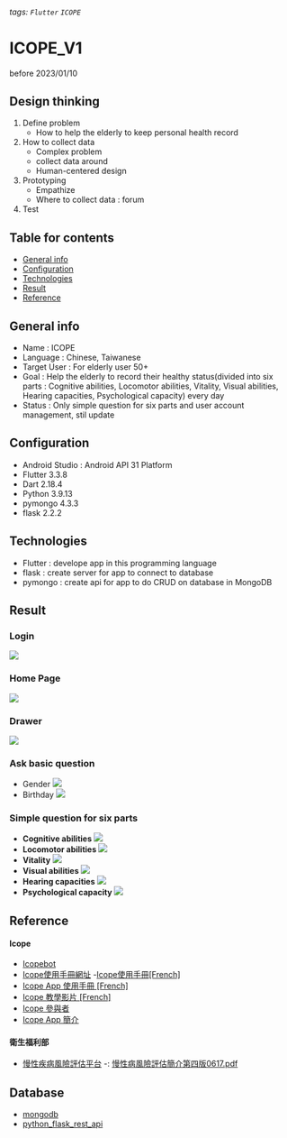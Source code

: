 ###### tags: `Flutter` `ICOPE`

# ICOPE_V1
before 2023/01/10

## Design thinking
1. Define problem
    - How to help the elderly to keep personal health record
4. How to collect data
    - Complex problem
    - collect data around
    - Human-centered design
5. Prototyping
    - Empathize
    - Where to collect data : forum
6. Test

## Table for contents
- [General info](#general-info)
- [Configuration](#configuration)
- [Technologies](#technologies)
- [Result](#result)
- [Reference](#reference)

## General info
- Name : ICOPE 
- Language : Chinese, Taiwanese
- Target User : For elderly user 50+
- Goal : Help the elderly to record their healthy status(divided into six parts : Cognitive abilities, Locomotor abilities, Vitality, Visual abilities, Hearing capacities, Psychological capacity) every day 
- Status : Only simple question for six parts and user account management, stil update

## Configuration
- Android Studio : Android API 31 Platform
- Flutter 3.3.8
- Dart 2.18.4
- Python 3.9.13
- pymongo 4.3.3
- flask 2.2.2

## Technologies
- Flutter : develope app in this programming language
- flask : create server for app to connect to database
- pymongo : create api for app to do CRUD on database in MongoDB


## Result
### Login
![](https://i.imgur.com/Mpy4N9n.jpg)
### Home Page
![](https://i.imgur.com/ZnBgUsV.png)
### Drawer
![](https://i.imgur.com/kZDJe9F.png)
### Ask basic question
- Gender
![](https://i.imgur.com/1u87GxY.png)
- Birthday
![](https://i.imgur.com/IFPllIE.png)
### Simple question for six parts
- **Cognitive abilities**
![](https://i.imgur.com/R9sKL3L.png)
- **Locomotor abilities**
![](https://i.imgur.com/sPOvRFk.png)
- **Vitality**
![](https://i.imgur.com/wku6Wyr.png)
- **Visual abilities**
![](https://i.imgur.com/VwkHPNh.png)
- **Hearing capacities**
![](https://i.imgur.com/NpeFJJQ.png)
- **Psychological capacity**
![](https://i.imgur.com/LagNxwL.png)

## Reference
#### Icope
- [Icopebot](https://icopebot.botdesign.net/)
- [Icope使用手冊網址](https://www.afro.who.int/fr/publications/manuel-conseils-sur-levaluation-et-les-filieres-axees-sur-la-personne-dans-les-soins)
-[Icope使用手冊[French]](https://apps.who.int/iris/bitstream/handle/10665/329945/9789290313274-fre.pdf?sequence=5&isAllowed=y)
- [Icope App 使用手冊 [French]](https://inspire.chu-toulouse.fr/wp-content/uploads/2020/11/Flyer-ERVPD-DEF-HD.pdf)
- [Icope 教學影片 [French]](https://inspire.chu-toulouse.fr/wp-content/uploads/2020/11/replay-23-11-2020.mp4)
- [Icope 參與者](https://inspire.chu-toulouse.fr/wp-content/uploads/2020/11/replay-23-11-2020.mp4)
- [Icope App 簡介](https://inspire.chu-toulouse.fr/fr/outils-digitaux/)

#### 衛生福利部
- [慢性疾病風險評估平台](https://cdrc.hpa.gov.tw/)
-: [慢性病風險評估簡介第四版0617.pdf](https://cdrc.hpa.gov.tw/doc/%E6%85%A2%E6%80%A7%E7%97%85%E9%A2%A8%E9%9A%AA%E8%A9%95%E4%BC%B0%E7%B0%A1%E4%BB%8B%E7%AC%AC%E5%9B%9B%E7%89%880617.pdf)


## Database
- [mongodb](https://account.mongodb.com/account/login?n=%2Fv2%2F63a1128aea49074b907ea0e1%23%2Fmetrics%2FreplicaSet%2F63a112d7f0f4b7736300ab48%2Fexplorer%2Ficope%2Fusers%2Ffind)
- [python_flask_rest_api](https://www.tutorjoes.in/blog/python_flask_rest_api)








